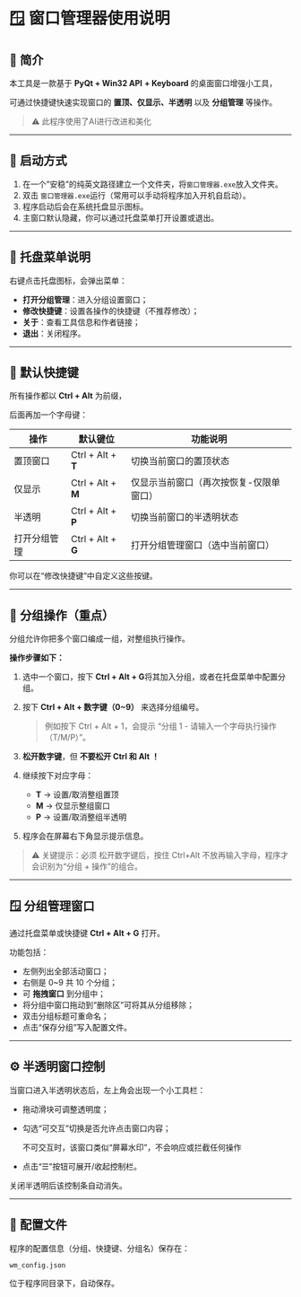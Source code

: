 # 🪟 窗口管理器使用说明

## 📘 简介

本工具是一款基于 **PyQt + Win32 API** **+ Keyboard** 的桌面窗口增强小工具，

可通过快捷键快速实现窗口的 **置顶、仅显示、半透明** 以及 **分组管理** 等操作。

> ⚠️ 此程序使用了AI进行改进和美化

---

## 🚀 启动方式

1. 在一个”安稳”的纯英文路径建立一个文件夹，将`窗口管理器.exe`放入文件夹。
2. 双击 `窗口管理器.exe`运行（常用可以手动将程序加入开机自启动）。
3. 程序启动后会在系统托盘显示图标。
4. 主窗口默认隐藏，你可以通过托盘菜单打开设置或退出。

---

## 🧩 托盘菜单说明

右键点击托盘图标，会弹出菜单：

- **打开分组管理**：进入分组设置窗口；
- **修改快捷键**：设置各操作的快捷键（不推荐修改）；
- **关于**：查看工具信息和作者链接；
- **退出**：关闭程序。

---

## 🎹 默认快捷键

所有操作都以 **Ctrl + Alt** 为前缀，

后面再加一个字母键：

| 操作 | 默认键位 | 功能说明 |
| --- | --- | --- |
| 置顶窗口 | Ctrl + Alt + **T** | 切换当前窗口的置顶状态 |
| 仅显示 | Ctrl + Alt + **M** | 仅显示当前窗口（再次按恢复-仅限单窗口） |
| 半透明 | Ctrl + Alt + **P** | 切换当前窗口的半透明状态 |
| 打开分组管理 | Ctrl + Alt + **G** | 打开分组管理窗口（选中当前窗口） |

你可以在“修改快捷键”中自定义这些按键。

---

## 🧱 分组操作（重点）

分组允许你把多个窗口编成一组，对整组执行操作。

**操作步骤如下：**

1. 选中一个窗口，按下 **Ctrl + Alt + G**将其加入分组，或者在托盘菜单中配置分组。
2. 按下 **Ctrl + Alt + 数字键（0~9）** 来选择分组编号。
    
    > 例如按下 Ctrl + Alt + 1，会提示 “分组 1 - 请输入一个字母执行操作（T/M/P）”。
    > 
3. **松开数字键**，但 **不要松开 Ctrl 和 Alt ！**
4. 继续按下对应字母：
    - **T** → 设置/取消整组置顶
    - **M** → 仅显示整组窗口
    - **P** → 设置/取消整组半透明
5. 程序会在屏幕右下角显示提示信息。

> ⚠️ 关键提示：必须 松开数字键后，按住 Ctrl+Alt 不放再输入字母，程序才会识别为“分组 + 操作”的组合。
> 

---

## 🪟 分组管理窗口

通过托盘菜单或快捷键 **Ctrl + Alt + G** 打开。

功能包括：

- 左侧列出全部活动窗口；
- 右侧是 0~9 共 10 个分组；
- 可 **拖拽窗口** 到分组中；
- 将分组中窗口拖动到“删除区”可将其从分组移除；
- 双击分组标题可重命名；
- 点击“保存分组”写入配置文件。

---

## ⚙️ 半透明窗口控制

当窗口进入半透明状态后，左上角会出现一个小工具栏：

- 拖动滑块可调整透明度；
- 勾选“可交互”切换是否允许点击窗口内容；
    
    不可交互时，该窗口类似“屏幕水印”，不会响应或拦截任何操作
    
- 点击“☰”按钮可展开/收起控制栏。

关闭半透明后该控制条自动消失。

---

## 💾 配置文件

程序的配置信息（分组、快捷键、分组名）保存在：

```
wm_config.json
```

位于程序同目录下，自动保存。
